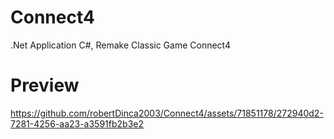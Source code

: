 # Connect4
.Net Application C#, Remake Classic Game Connect4

# Preview



https://github.com/robertDinca2003/Connect4/assets/71851178/272940d2-7281-4256-aa23-a3591fb2b3e2

